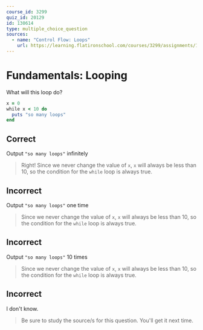 ```yaml
---
course_id: 3299
quiz_id: 20129
id: 130614
type: multiple_choice_question
sources:
  - name: "Control Flow: Loops"
    url: https://learning.flatironschool.com/courses/3299/assignments/133602
---
```


# Fundamentals: Looping

What will this loop do?

```rb
x = 0
while x < 10 do
  puts "so many loops"
end
```

## Correct

Output `"so many loops"` infinitely

> Right! Since we never change the value of `x`, `x` will always be less than
> 10, so the condition for the `while` loop is always true.

## Incorrect

Output `"so many loops"` one time

> Since we never change the value of `x`, `x` will always be less than 10, so
> the condition for the `while` loop is always true.

## Incorrect

Output `"so many loops"` 10 times

> Since we never change the value of `x`, `x` will always be less than 10, so
> the condition for the `while` loop is always true.

## Incorrect

I don't know.

> Be sure to study the source/s for this question. You'll get it next time.
